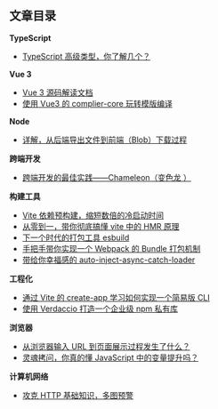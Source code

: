 ## 文章目录


**TypeScript**

- [TypeScript 高级类型，你了解几个？](https://github.com/WJCHumble/Blog/issues/21)

**Vue 3**

- [Vue 3 源码解读文档](https://wjchumble.github.io/explain-vue3.0/)
- [使用 Vue3 的 complier-core 玩转模版编译 ](https://github.com/WJCHumble/Blog/issues/18)

**Node**

- [详解，从后端导出文件到前端（Blob）下载过程](https://github.com/WJCHumble/Blog/issues/20)

**跨端开发**

- [跨端开发的最佳实践——Chameleon（变色龙 ）](https://github.com/WJCHumble/Blog/issues/16)

**构建工具**

- [Vite 依赖预构建，缩短数倍的冷启动时间](https://github.com/WJCHumble/Blog/issues/11)
- [从零到一，带你彻底搞懂 vite 中的 HMR 原理](https://github.com/WJCHumble/Blog/issues/19)
- [下一个时代的打包工具 esbuild](https://github.com/WJCHumble/Blog/issues/14)
- [手把手带你实现一个 Webpack 的 Bundle 打包机制](https://github.com/WJCHumble/Blog/issues/15)
- [带给你幸福感的 auto-inject-async-catch-loader](https://github.com/WJCHumble/Blog/issues/12)

**工程化**

- [通过 Vite 的 create-app 学习如何实现一个简易版 CLI ](https://github.com/WJCHumble/Blog/issues/13)
- [使用 Verdaccio 打造一个企业级 npm 私有库](https://github.com/WJCHumble/Blog/issues/22)

**浏览器**

- [从浏览器输入 URL 到页面展示过程发生了什么？](https://github.com/WJCHumble/Blog/issues/3)
- [灵魂拷问，你真的懂 JavaScript 中的变量提升吗？](https://github.com/WJCHumble/Blog/issues/17)

**计算机网络**

- [攻克 HTTP 基础知识，多图预警](https://github.com/WJCHumble/Blog/issues/1)
